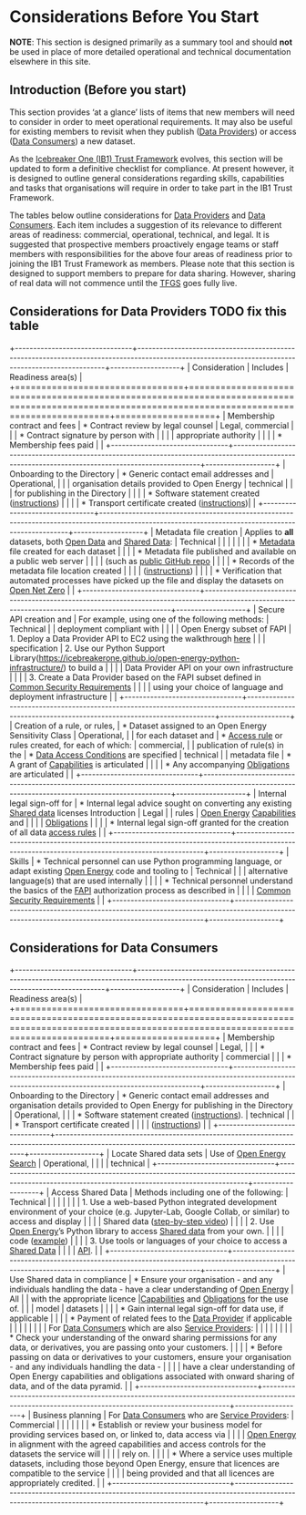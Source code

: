 # Considerations Before You Start

**NOTE**: This section is designed primarily as a summary tool and should **not** be used in place of more detailed operational and technical documentation elsewhere in this site.

## Introduction (Before you start)

This section provides ‘at a glance’ lists of items that new members will need to consider in order to meet operational requirements. It may also be useful for existing members to revisit when they publish ([Data Providers](../glossary.md#term-Data-Provider)) or access ([Data Consumers](../glossary.md#term-Data-Consumer)) a new dataset.

As the [Icebreaker One (IB1) Trust Framework](../glossary.md#term-Trust-Framework) evolves, this section will be updated to form a definitive checklist for compliance. At present however, it is designed to outline general considerations regarding skills, capabilities and tasks that organisations will require in order to take part in the IB1 Trust Framework.

The tables below outline considerations for [Data Providers](../glossary.md#term-Data-Provider) and [Data Consumers](../glossary.md#term-Data-Consumer). Each item includes a suggestion of its relevance to different areas of readiness: commercial, operational, technical, and legal. It is suggested that prospective members proactively engage teams or staff members with responsibilities for the above four areas of readiness prior to joining the IB1 Trust Framework as members. Please note that this section is designed to support members to prepare for data sharing. However, sharing of real data will not commence until the [TFGS](../glossary.md#term-Trust-Framework-Governance-Service) goes fully live.

## Considerations for Data Providers TODO fix this table

+--------------------------------+---------------------------------------------------------------------------------------------------------------------------------------------------+-------------------+
| Consideration                  | Includes                                                                                                                                          | Readiness area(s) |
+================================+===================================================================================================================================================+===================+
| Membership contract and fees   | * Contract review by legal counsel                                                                                                                | Legal, commercial |
|                                | * Contract signature by person with                                                                                                               |                   |
|                                | appropriate authority                                                                                                                             |                   |
|                                | * Membership fees paid                                                                                                                            |                   |
+--------------------------------+---------------------------------------------------------------------------------------------------------------------------------------------------+-------------------+
| Onboarding to the Directory    | * Generic contact email addresses and                                                                                                             | Operational,      |
|                                | organisation details provided to Open Energy                                                                                                      | technical         |
|                                | for publishing in the Directory                                                                                                                   |                   |
|                                | * Software statement created ([instructions](https://docs.google.com/document/d/1sypYWTeLFSFyfO_zTW6xKCWnao9gKjAo2JHZZIPs2xI/edit?usp=sharing))   |                   |
|                                | * Transport certificate created ([instructions](https://docs.google.com/document/d/1sypYWTeLFSFyfO_zTW6xKCWnao9gKjAo2JHZZIPs2xI/edit?usp=sharing))|                   |
+--------------------------------+---------------------------------------------------------------------------------------------------------------------------------------------------+-------------------+
| Metadata file creation         | Applies to **all** datasets, both [Open Data](../glossary.md#term-Open-data) and [Shared Data](../glossary.md#term-Shared-data):                  | Technical         |
|                                |                                                                                                                                                   |                   |
|                                | * [Metadata](common_policies.md#metadata) file created for each dataset                                                                           |                   |
|                                | * Metadata file published and available on a public web server                                                                                    |                   |
|                                | (such as [public GitHub repo](https://github.com/icebreakerone/open-energy-metadata-demo/tree/main/metadata_files)                                |                   |
|                                | * Records of the metadata file location created                                                                                                   |                   |
|                                | ([instructions](https://docs.google.com/document/d/1sypYWTeLFSFyfO_zTW6xKCWnao9gKjAo2JHZZIPs2xI/edit?usp=sharing))                                |                   |
|                                | * Verification that automated processes have picked up the file and display the datasets on [Open Net Zero](https://opennetzero.org)         |                   |
+--------------------------------+---------------------------------------------------------------------------------------------------------------------------------------------------+-------------------+
| Secure API creation and        | For example, using one of the following methods:                                                                                                  | Technical         |
| deployment compliant with      |                                                                                                                                                   |                   |
| Open Energy subset of FAPI     | 1. Deploy a Data Provider API to EC2 using the walkthrough [here](https://icebreakerone.github.io/open-energy-python-infrastructure/ec2.html)     |                   |
| specification                  | 2. Use our Python Support Library(https://icebreakerone.github.io/open-energy-python-infrastructure/) to build a                                  |                   |
|                                | Data Provider API on your own infrastructure                                                                                                      |                   |
|                                | 3. Create a Data Provider based on the FAPI subset defined in [Common Security Requirements](technical_common.md#common-security-requirements)    |                   |
|                                | using your choice of language and deployment infrastructure                                                                                       |                   |
+--------------------------------+---------------------------------------------------------------------------------------------------------------------------------------------------+-------------------+
| Creation of a rule, or rules,  | * Dataset assigned to an Open Energy Sensitivity Class                                                                                            | Operational,      |
| for each dataset and           | * [Access rule](../access_control_specification.md#access-control-and-capability-grant-language) or rules created, for each of which:             | commercial,       |
| publication of rule(s) in the  | * [Data Access Conditions](common_policies.md#data-access-conditions) are specified                                                               | technical         |
| metadata file                  | * A grant of [Capabilities](../access_control_specification.md#capabilities) is articulated                                                       |                   |
|                                | * Any accompanying [Obligations](../access_control_specification.md#obligations) are articulated                                                  |                   |
+--------------------------------+---------------------------------------------------------------------------------------------------------------------------------------------------+-------------------+
| Internal legal sign-off for    | * Internal legal advice sought on converting any existing [Shared data](../glossary.md#term-Shared-data) licenses Introduction                    | Legal             |
| rules                          | [Open Energy](../glossary.md#term-Open-Energy) [Capabilities](../access_control_specification.md#capabilities) and                                |                   |
|                                | [Obligations](../access_control_specification.md#obligations)                                                                                     |                   |
|                                | * Internal legal sign-off granted for the creation of all data [access rules](../access_control_specification.md)                                 |                   |
+--------------------------------+---------------------------------------------------------------------------------------------------------------------------------------------------+-------------------+
| Skills                         | * Technical personnel can use Python programming language, or adapt existing [Open Energy](../glossary.md#term-Open-Energy) code and tooling to   | Technical         |
|                                | alternative language(s) that are used internally                                                                                                  |                   |
|                                | * Technical personnel understand the basics of the [FAPI](../glossary.md#term-Financial-Grade-API) authorization process as described in          |                   |
|                                | [Common Security Requirements](technical_common.md#common-security-requirements)                                                                  |                   |
+--------------------------------+---------------------------------------------------------------------------------------------------------------------------------------------------+-------------------+

## Considerations for Data Consumers

+--------------------------------+---------------------------------------------------------------------------------------------------------------------------------------------------+-------------------+
| Consideration                  | Includes                                                                                                                                          | Readiness area(s) |
+================================+===================================================================================================================================================+===================+
| Membership contract and fees   | * Contract review by legal counsel                                                                                                                | Legal,            |
|                                | * Contract signature by person with appropriate authority                                                                                         | commercial        |
|                                | * Membership fees paid                                                                                                                            |                   |
+--------------------------------+---------------------------------------------------------------------------------------------------------------------------------------------------+-------------------+
| Onboarding to the Directory    | * Generic contact email addresses and organisation details provided to Open Energy for publishing in the Directory                                | Operational,      |
|                                | * Software statement created ([instructions](https://docs.google.com/document/d/1sypYWTeLFSFyfO_zTW6xKCWnao9gKjAo2JHZZIPs2xI/edit?usp=sharing)).  | technical         |
|                                | * Transport certificate created                                                                                                                   |                   |
|                                | ([instructions](https://docs.google.com/document/d/1sypYWTeLFSFyfO_zTW6xKCWnao9gKjAo2JHZZIPs2xI/edit?usp=sharing))                                |                   | 
+--------------------------------+---------------------------------------------------------------------------------------------------------------------------------------------------+-------------------+
| Locate Shared data sets        | Use of [Open Energy Search](https://openenergy.org.uk)                                                                                            | Operational,      |
|                                |                                                                                                                                                   | technical         |
+--------------------------------+---------------------------------------------------------------------------------------------------------------------------------------------------+-------------------+
| Access Shared Data             | Methods including one of the following:                                                                                                           | Technical         |
|                                |                                                                                                                                                   |                   | 
|                                | 1. Use a web-based Python integrated development environment of your choice (e.g. Jupyter-Lab, Google Collab, or similar) to access and display   |                   |
|                                | Shared data ([step-by-step video](https://www.youtube.com/watch?v=CMI2UVdIxFw))                                                                   |                   | 
|                                | 2. Use [Open Energy](../glossary.md#term-Open-Energy)’s Python library to access [Shared data](../glossary.md#term-Shared-data) from your own.    |                   | 
|                                | code ([example](https://icebreakerone.github.io/open-energy-python-infrastructure/service_provider.html))                                         |                   | 
|                                | 3. Use tools or languages of your choice to access a [Shared Data](../glossary.md#term-Shared-data)                                               |                   | 
|                                | [API](../glossary.md#term-Application-programming-interface).                                                                                     |                   |
+--------------------------------+---------------------------------------------------------------------------------------------------------------------------------------------------+-------------------+
| Use Shared data in compliance  | * Ensure your organisation - and any individuals handling the data - have a clear understanding of [Open Energy](../glossary.md#term-Open-Energy) | All               |
| with the appropriate licence   |[Capabilities](../access_control_specification.md#capabilities) and [Obligations](../access_control_specification.md#obligations) for the use of.  |                   |
| model                          | datasets                                                                                                                                          |                   |
|                                | * Gain internal legal sign-off for data use, if applicable                                                                                        |                   | 
|                                | * Payment of related fees to the [Data Provider](../glossary.md#term-Data-Provider) if applicable                                                 |                   | 
|                                |                                                                                                                                                   |                   | 
|                                | For [Data Consumers](../glossary.md#term-Data-Consumer) which are also [Service Providers](../glossary.md#term-Service-Provider):                 |                   | 
|                                |                                                                                                                                                   |                   | 
|                                | * Check your understanding of the onward sharing permissions for any data, or derivatives, you are passing onto your customers.                   |                   | 
|                                | * Before passing on data or derivatives to your customers, ensure your organisation - and any individuals handling the data -                     |                   | 
|                                | have a clear understanding of Open Energy capabilities and obligations associated with onward sharing of data, and of the data pyramid.           |                   |
+--------------------------------+---------------------------------------------------------------------------------------------------------------------------------------------------+-------------------+
| Business planning              | For [Data Consumers](../glossary.md#term-Data-Consumer) who are [Service Providers](../glossary.md#term-Service-Provider):                        | Commercial        |
|                                |                                                                                                                                                   |                   | 
|                                | * Establish or review your business model for providing services based on, or linked to, data access via                                          |                   | 
|                                | [Open Energy](../glossary.md#term-Open-Energy)  in alignment with the agreed capabilities and access controls for the datasets the service will   |                   | 
|                                |  rely on.                                                                                                                                         |                   | 
|                                | * Where a service uses multiple datasets, including those beyond Open Energy, ensure that licences are compatible to the service                  |                   | 
|                                | being provided and that all licences are appropriately credited.                                                                                  |                   | 
+--------------------------------+---------------------------------------------------------------------------------------------------------------------------------------------------+-------------------+
<!--stackedit_data:
eyJoaXN0b3J5IjpbLTE0ODczNzQ0Nl19
-->